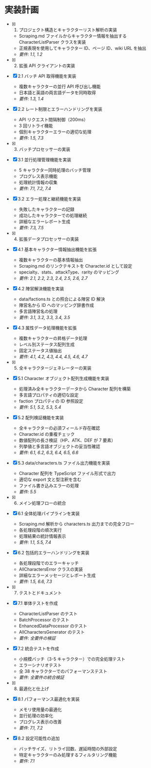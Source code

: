 # 実装計画

- [x] 1. プロジェクト構造とキャラクターリスト解析の実装

  - Scraping.md ファイルからキャラクター情報を抽出する CharacterListParser クラスを実装
  - 正規表現を使用してキャラクター ID、ページ ID、wiki URL を抽出
  - _要件: 1.1, 1.2_

- [x] 2. 拡張 API クライアントの実装
- [x] 2.1 バッチ API 取得機能を実装

  - 複数キャラクターの並行 API 呼び出し機能
  - 日本語と英語の両言語データを同時取得
  - _要件: 1.3, 1.4_

- [x] 2.2 レート制限とエラーハンドリングを実装

  - API リクエスト間隔制御（200ms）
  - 3 回リトライ機能
  - 個別キャラクターエラーの適切な処理
  - _要件: 1.5, 7.3_

- [x] 3. バッチプロセッサーの実装
- [x] 3.1 並行処理管理機能を実装

  - 5 キャラクター同時処理のバッチ管理
  - プログレス表示機能
  - 処理統計情報の収集
  - _要件: 7.1, 7.2, 7.4_

- [x] 3.2 エラー処理と継続機能を実装

  - 失敗したキャラクターの記録
  - 成功したキャラクターでの処理継続
  - 詳細なエラーレポート生成
  - _要件: 7.3, 7.5_

- [x] 4. 拡張データプロセッサーの実装
- [x] 4.1 基本キャラクター情報抽出機能を拡張

  - 複数キャラクターの基本情報抽出
  - Scraping.md のリンクテキストを Character.id として設定
  - specialty、stats、attackType、rarity のマッピング
  - _要件: 2.1, 2.2, 2.3, 2.4, 2.5, 2.6, 2.7_

- [x] 4.2 陣営解決機能を実装

  - data/factions.ts との照合による陣営 ID 解決
  - 陣営名から ID へのマッピング辞書作成
  - 多言語陣営名の処理
  - _要件: 3.1, 3.2, 3.3, 3.4, 3.5_

- [x] 4.3 属性データ処理機能を拡張

  - 複数キャラクターの昇格データ処理
  - レベル別ステータス配列生成
  - 固定ステータス値抽出
  - _要件: 4.1, 4.2, 4.3, 4.4, 4.5, 4.6, 4.7_

- [x] 5. 全キャラクタージェネレーターの実装
- [x] 5.1 Character オブジェクト配列生成機能を実装

  - 処理済み全キャラクターデータから Character 配列を構築
  - 多言語プロパティの適切な設定
  - faction プロパティの ID 参照設定
  - _要件: 5.1, 5.2, 5.3, 5.4_

- [x] 5.2 配列検証機能を実装

  - 全キャラクターの必須フィールド存在確認
  - Character.id の重複チェック
  - 数値配列の長さ検証（HP、ATK、DEF が 7 要素）
  - 列挙値と多言語オブジェクトの妥当性確認
  - _要件: 6.1, 6.2, 6.3, 6.4, 6.5, 6.6_

- [x] 5.3 data/characters.ts ファイル出力機能を実装

  - Character 配列を TypeScript ファイル形式で出力
  - 適切な export 文と型注釈を含む
  - ファイル書き込みエラーの処理
  - _要件: 5.5_

- [x] 6. メイン処理フローの統合
- [x] 6.1 全体処理パイプラインを実装

  - Scraping.md 解析から characters.ts 出力までの完全フロー
  - 各処理段階の順次実行
  - 処理結果の統計情報表示
  - _要件: 1.1, 5.5, 7.4_

- [x] 6.2 包括的エラーハンドリングを実装

  - 各処理段階でのエラーキャッチ
  - AllCharactersError クラスの実装
  - 詳細なエラーメッセージとレポート生成
  - _要件: 1.5, 6.6, 7.3_

- [x] 7. テストとドキュメント
- [x] 7.1 単体テストを作成

  - CharacterListParser のテスト
  - BatchProcessor のテスト
  - EnhancedDataProcessor のテスト
  - AllCharactersGenerator のテスト
  - _要件: 全要件の検証_

- [x] 7.2 統合テストを作成

  - 小規模バッチ（3-5 キャラクター）での完全処理テスト
  - エラーシナリオテスト
  - 全 38 キャラクターでのパフォーマンステスト
  - _要件: 全要件の統合検証_

- [x] 8. 最適化と仕上げ
- [x] 8.1 パフォーマンス最適化を実装

  - メモリ使用量の最適化
  - 並行処理の効率化
  - プログレス表示の改善
  - _要件: 7.1, 7.2_

- [x] 8.2 設定可能性の追加
  - バッチサイズ、リトライ回数、遅延時間の外部設定
  - 特定キャラクターのみ処理するフィルタリング機能
  - _要件: 7.1_
